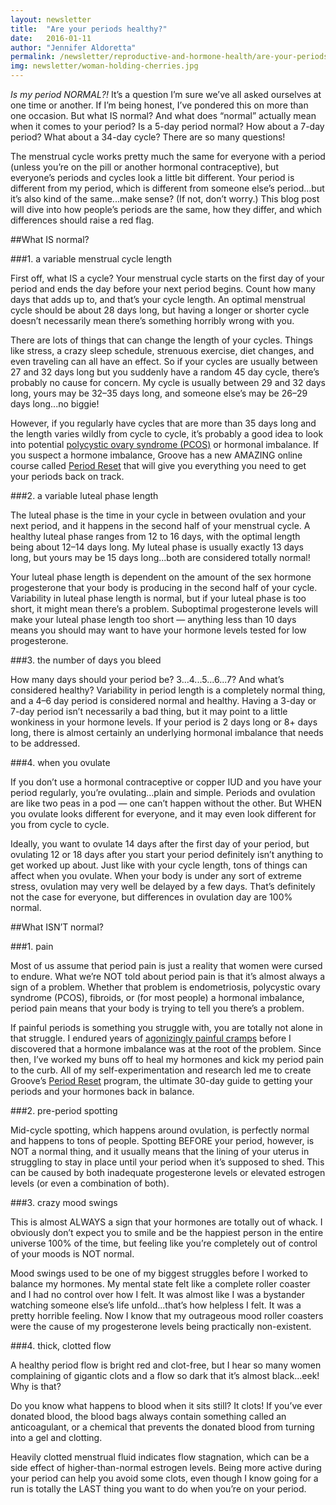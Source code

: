 ```yaml
---
layout: newsletter
title:  "Are your periods healthy?"
date:   2016-01-11
author: "Jennifer Aldoretta"
permalink: /newsletter/reproductive-and-hormone-health/are-your-periods-healthy/
img: newsletter/woman-holding-cherries.jpg
---
```


*Is my period NORMAL?!* It&rsquo;s a question I&rsquo;m sure we&rsquo;ve all asked ourselves at one time or another. If I&rsquo;m being honest, I&rsquo;ve pondered this on more than one occasion. But what IS normal? And what does &ldquo;normal&rdquo; actually mean when it comes to your period? Is a 5-day period normal? How about a 7-day period? What about a 34-day cycle? There are so many questions!

The menstrual cycle works pretty much the same for everyone with a period (unless you&rsquo;re on the pill or another hormonal contraceptive), but everyone&rsquo;s periods and cycles look a little bit different. Your period is different from my period, which is different from someone else&rsquo;s period...but it&rsquo;s also kind of the same...make sense? (If not, don&rsquo;t worry.) This blog post will dive into how people&rsquo;s periods are the same, how they differ, and which differences should raise a red flag. 

##What IS normal?

###1. a variable menstrual cycle length
	
First off, what IS a cycle? Your menstrual cycle starts on the first day of your period and ends the day before your next period begins. Count how many days that adds up to, and that&rsquo;s your cycle length. An optimal menstrual cycle should be about 28 days long, but having a longer or shorter cycle doesn&rsquo;t necessarily mean there&rsquo;s something horribly wrong with you. 

There are lots of things that can change the length of your cycles. Things like stress, a crazy sleep schedule, strenuous exercise, diet changes, and even traveling can all have an effect. So if your cycles are usually between 27 and 32 days long but you suddenly have a random 45 day cycle, there&rsquo;s probably no cause for concern. My cycle is usually between 29 and 32 days long, yours may be 32&ndash;35 days long, and someone else&rsquo;s may be 26&ndash;29 days long...no biggie! 

However, if you regularly have cycles that are more than 35 days long and the length varies wildly from cycle to cycle, it&rsquo;s probably a good idea to look into potential <a class="text-link" href="http://www.readytogroove.com/blog/2015/01/09/polycystic-ovary-syndrome-what-it-is-&-what-you-should-know/">polycystic ovary syndrome (PCOS)</a> or hormonal imbalance. If you suspect a hormone imbalance, Groove has a new AMAZING online course called <a class="text-link" href="http://www.readytogroove.com/courses/period-reset/">Period Reset</a> that will give you everything you need to get your periods back on track. 

###2. a variable luteal phase length

The luteal phase is the time in your cycle in between ovulation and your next period, and it happens in the second half of your menstrual cycle. A healthy luteal phase ranges from 12 to 16 days, with the optimal length being about 12&ndash;14 days long. My luteal phase is usually exactly 13 days long, but yours may be 15 days long...both are considered totally normal!

Your luteal phase length is dependent on the amount of the sex hormone progesterone that your body is producing in the second half of your cycle. Variability in luteal phase length is normal, but if your luteal phase is too short, it might mean there&rsquo;s a problem. Suboptimal progesterone levels will make your luteal phase length too short — anything less than 10 days means you should may want to have your hormone levels tested for low progesterone.

###3. the number of days you bleed

How many days should your period be? 3...4...5...6...7? And what&rsquo;s considered healthy? Variability in period length is a completely normal thing, and a 4&ndash;6 day period is considered normal and healthy. Having a 3-day or 7-day period isn&rsquo;t necessarily a bad thing, but it may point to a little wonkiness in your hormone levels. If your period is 2 days long or 8+ days long, there is almost certainly an underlying hormonal imbalance that needs to be addressed. 

###4. when you ovulate

If you don&rsquo;t use a hormonal contraceptive or copper IUD and you have your period regularly, you&rsquo;re ovulating...plain and simple. Periods and ovulation are like two peas in a pod &mdash; one can&rsquo;t happen without the other. But WHEN you ovulate looks different for everyone, and it may even look different for you from cycle to cycle.

Ideally, you want to ovulate 14 days after the first day of your period, but ovulating 12 or 18 days after you start your period definitely isn&rsquo;t anything to get worked up about. Just like with your cycle length, tons of things can affect when you ovulate. When your body is under any sort of extreme stress, ovulation may very well be delayed by a few days. That&rsquo;s definitely not the case for everyone, but differences in ovulation day are 100% normal. 

##What ISN&rsquo;T normal?

###1. pain

Most of us assume that period pain is just a reality that women were cursed to endure. What we&rsquo;re NOT told about period pain is that it&rsquo;s almost always a sign of a problem. Whether that problem is endometriosis, polycystic ovary syndrome (PCOS), fibroids, or (for most people) a hormonal imbalance, period pain means that your body is trying to tell you there&rsquo;s a problem. 

If painful periods is something you struggle with, you are totally not alone in that struggle. I endured years of <a class="text-link" target="_blank" href="http://www.mindbodygreen.com/0-22921/6-natural-ways-i-got-my-period-under-control-after-years-of-issues.html">agonizingly painful cramps</a> before I discovered that a hormone imbalance was at the root of the problem. Since then, I&rsquo;ve worked my buns off to heal my hormones and kick my period pain to the curb. All of my self-experimentation and research led me to create Groove&rsquo;s <a class="text-link" href="http://www.readytogroove.com/courses/period-reset/">Period Reset</a> program, the ultimate 30-day guide to getting your periods and your hormones back in balance.

###2. pre-period spotting

Mid-cycle spotting, which happens around ovulation, is perfectly normal and happens to tons of people. Spotting BEFORE your period, however, is NOT a normal thing, and it usually means that the lining of your uterus in struggling to stay in place until your period when it&rsquo;s supposed to shed. This can be caused by both inadequate progesterone levels or elevated estrogen levels (or even a combination of both). 

###3. crazy mood swings

This is almost ALWAYS a sign that your hormones are totally out of whack. I obviously don&rsquo;t expect you to smile and be the happiest person in the entire universe 100% of the time, but feeling like you&rsquo;re completely out of control of your moods is NOT normal. 

Mood swings used to be one of my biggest struggles before I worked to balance my hormones. My mental state felt like a complete roller coaster and I had no control over how I felt. It was almost like I was a bystander watching someone else&rsquo;s life unfold...that&rsquo;s how helpless I felt. It was a pretty horrible feeling. Now I know that my outrageous mood roller coasters were the cause of my progesterone levels being practically non-existent.  

###4. thick, clotted flow

A healthy period flow is bright red and clot-free, but I hear so many women complaining of gigantic clots and a flow so dark that it&rsquo;s almost black...eek! Why is that?

Do you know what happens to blood when it sits still? It clots! If you&rsquo;ve ever donated blood, the blood bags always contain something called an anticoagulant, or a chemical that prevents the donated blood from turning into a gel and clotting.

Heavily clotted menstrual fluid indicates flow stagnation, which can be a side effect of higher-than-normal estrogen levels. Being more active during your period can help you avoid some clots, even though I know going for a run is totally the LAST thing you want to do when you&rsquo;re on your period. 
